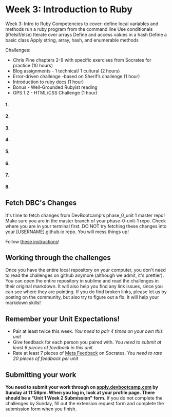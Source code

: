 # Week 3: Introduction to Ruby

Week 3: Intro to Ruby
  Competencies to cover:
define local variables and methods
run a ruby program from the command line
Use conditionals (if/elsif/else)
Iterate over arrays
Define and access values in a hash
Define a basic class
Apply string, array, hash, and enumerable methods

Challenges:
- Chris Pine chapters 2-9 with specific exercises from Socrates for practice (10 hours)
- Blog assignments - 1 technical/ 1 cultural (2 hours)
- Error-driven challenge -based on Sherif’s challenge (1 hour)
- Introduction to ruby docs (1 hour)
- Bonus - Well-Grounded Rubyist reading
- GPS 1.2 - HTML/CSS Challenge (1 hour)


#### 1.
#### 2.
#### 3.
#### 4.
#### 5.
#### 6.
#### 7.
#### 8.

## Fetch DBC's Changes
It's time to fetch changes from DevBootcamp's phase_0_unit 1 master repo! Make sure you are in the master branch of your phase-0-unit-1 repo. Check where you are in your terminal first. DO NOT try fetching these changes into your [USERNAME].github.io repo. You will mess things up!

Follow [these instructions](https://github.com/Devbootcamp/phase-0-handbook/blob/master/fetching-changes.md)!

## Working through the challenges
Once you have the entire local repository on your computer, you don't need to read the challenges on github anymore (although we admit, it's prettier). You can open the entire repository in sublime and read the challenges in their original markdown. It will also help you find any link issues, since you can see where they are pointing. If you do find broken links, please let us by posting on the community, but also try to figure out a fix. It will help your markdown skills!

## Remember your Unit Expectations!
- Pair at least twice this week.  *You need to pair 4 times on your own this unit*
- Give feedback for each person you paired with. *You need to submit at least 6 pieces of feedback in this unit*
- Rate at least 7 pieces of [Meta Feedback](https://socrates.devbootcamp.com/feedback) on Socrates. *You need to rate 20 pieces of feedback per unit*

## Submitting your work

**You need to submit your work through on [apply.devbootcamp.com](http://apply.devbootcamp.com) by Sunday at 11:59pm. When you log in, look at your profile page. There should be a "Unit 1 Week 2 Submission" form.** If you do not complete the challenges by Sunday, fill out the extension request form and complete the submission form when you finish.




